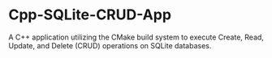 # Cpp-SQLite-CRUD-App
A C++ application utilizing the CMake build system to execute Create, Read, Update, and Delete (CRUD) operations on SQLite databases.
